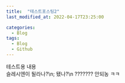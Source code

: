 ```yaml
---
title:  "테스트포스팅2"
last_modified_at: 2022-04-17T23:25:00

categories:
  - Blog
tags:
  - Blog 
  - Github 
---
```


테스트용 내용<br>
슬레시엔이 될라나?\n;
됐나?\n
???????
안되농 ㅋㅋ
